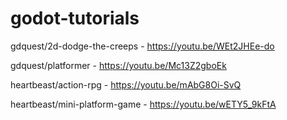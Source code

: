 # godot-tutorials

gdquest/2d-dodge-the-creeps - https://youtu.be/WEt2JHEe-do

gdquest/platformer - https://youtu.be/Mc13Z2gboEk

heartbeast/action-rpg - https://youtu.be/mAbG8Oi-SvQ

heartbeast/mini-platform-game - https://youtu.be/wETY5_9kFtA